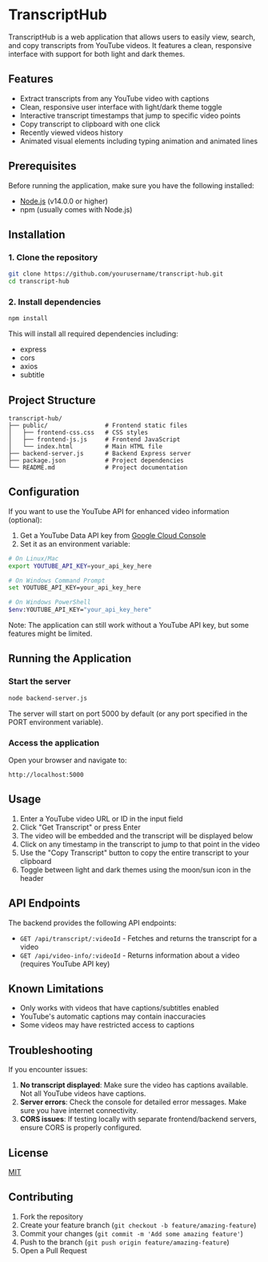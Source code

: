 # TranscriptHub

TranscriptHub is a web application that allows users to easily view, search, and copy transcripts from YouTube videos. It features a clean, responsive interface with support for both light and dark themes.

## Features

- Extract transcripts from any YouTube video with captions
- Clean, responsive user interface with light/dark theme toggle
- Interactive transcript timestamps that jump to specific video points
- Copy transcript to clipboard with one click
- Recently viewed videos history
- Animated visual elements including typing animation and animated lines

## Prerequisites

Before running the application, make sure you have the following installed:

- [Node.js](https://nodejs.org/) (v14.0.0 or higher)
- npm (usually comes with Node.js)

## Installation

### 1. Clone the repository

```bash
git clone https://github.com/yourusername/transcript-hub.git
cd transcript-hub
```

### 2. Install dependencies

```bash
npm install
```

This will install all required dependencies including:
- express
- cors
- axios
- subtitle

## Project Structure

```
transcript-hub/
├── public/                # Frontend static files
│   ├── frontend-css.css   # CSS styles
│   ├── frontend-js.js     # Frontend JavaScript
│   └── index.html         # Main HTML file
├── backend-server.js      # Backend Express server
├── package.json           # Project dependencies
└── README.md              # Project documentation
```

## Configuration

If you want to use the YouTube API for enhanced video information (optional):

1. Get a YouTube Data API key from [Google Cloud Console](https://console.cloud.google.com/)
2. Set it as an environment variable:

```bash
# On Linux/Mac
export YOUTUBE_API_KEY=your_api_key_here

# On Windows Command Prompt
set YOUTUBE_API_KEY=your_api_key_here

# On Windows PowerShell
$env:YOUTUBE_API_KEY="your_api_key_here"
```

Note: The application can still work without a YouTube API key, but some features might be limited.

## Running the Application

### Start the server

```bash
node backend-server.js
```

The server will start on port 5000 by default (or any port specified in the PORT environment variable).

### Access the application

Open your browser and navigate to:

```
http://localhost:5000
```

## Usage

1. Enter a YouTube video URL or ID in the input field
2. Click "Get Transcript" or press Enter
3. The video will be embedded and the transcript will be displayed below
4. Click on any timestamp in the transcript to jump to that point in the video
5. Use the "Copy Transcript" button to copy the entire transcript to your clipboard
6. Toggle between light and dark themes using the moon/sun icon in the header

## API Endpoints

The backend provides the following API endpoints:

- `GET /api/transcript/:videoId` - Fetches and returns the transcript for a video
- `GET /api/video-info/:videoId` - Returns information about a video (requires YouTube API key)

## Known Limitations

- Only works with videos that have captions/subtitles enabled
- YouTube's automatic captions may contain inaccuracies
- Some videos may have restricted access to captions

## Troubleshooting

If you encounter issues:

1. **No transcript displayed**: Make sure the video has captions available. Not all YouTube videos have captions.
2. **Server errors**: Check the console for detailed error messages. Make sure you have internet connectivity.
3. **CORS issues**: If testing locally with separate frontend/backend servers, ensure CORS is properly configured.

## License

[MIT](LICENSE)

## Contributing

1. Fork the repository
2. Create your feature branch (`git checkout -b feature/amazing-feature`)
3. Commit your changes (`git commit -m 'Add some amazing feature'`)
4. Push to the branch (`git push origin feature/amazing-feature`)
5. Open a Pull Request